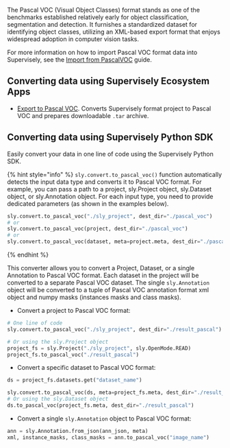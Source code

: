 The Pascal VOC (Visual Object Classes) format stands as one of the benchmarks established relatively early for object classification, segmentation and detection. It furnishes a standardized dataset for identifying object classes, utilizing an XML-based export format that enjoys widespread adoption in computer vision tasks.

For more information on how to import Pascal VOC format data into Supervisely, see the [Import from PascalVOC](../../import/import/supported-formats-images/pascal.md) guide.

## Converting data using Supervisely Ecosystem Apps

- [Export to Pascal VOC](https://ecosystem.supervisely.com/apps/export-to-pascal-voc). Converts Supervisely format project to Pascal VOC and prepares downloadable `.tar` archive.

## Converting data using Supervisely Python SDK

Easily convert your data in one line of code using the Supervisely Python SDK.

{% hint style="info" %}
`sly.convert.to_pascal_voc()` function automatically detects the input data type and converts it to Pascal VOC format. For example, you can pass a path to a project, sly.Project object, sly.Dataset object, or sly.Annotation object. For each input type, you need to provide dedicated parameters (as shown in the examples below).

```python
sly.convert.to_pascal_voc("./sly_project", dest_dir="./pascal_voc")
# or
sly.convert.to_pascal_voc(project, dest_dir="./pascal_voc")
# or
sly.convert.to_pascal_voc(dataset, meta=project.meta, dest_dir="./pascal_voc")
```

{% endhint %}

This converter allows you to convert a Project, Dataset, or a single Annotation to Pascal VOC format. Each dataset in the project will be converted to a separate Pascal VOC dataset. The single `sly.Annotation` object will be converted to a tuple of Pascal VOC annotation format xml object and numpy masks (instances masks and class masks).

- Convert a project to Pascal VOC format:

```python
# One line of code
sly.convert.to_pascal_voc("./sly_project", dest_dir="./result_pascal")

# Or using the sly.Project object
project_fs = sly.Project("./sly_project", sly.OpenMode.READ)
project_fs.to_pascal_voc("./result_pascal")
```

- Convert a specific dataset to Pascal VOC format:

```python
ds = project_fs.datasets.get("dataset_name")

sly.convert.to_pascal_voc(ds, meta=project_fs.meta, dest_dir="./result_pascal")
# Or using the sly.Dataset object
ds.to_pascal_voc(project_fs.meta, dest_dir="./result_pascal")
```

- Convert a single `sly.Annotation` object to Pascal VOC format:

```python
ann = sly.Annotation.from_json(ann_json, meta)
xml, instance_masks, class_masks = ann.to_pascal_voc("image_name")
```
